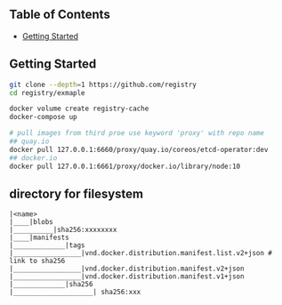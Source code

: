## Table of Contents

- [Getting Started](#getting-started)

## Getting Started
```sh
git clone --depth=1 https://github.com/registry
cd registry/exmaple

docker volume create registry-cache
docker-compose up

# pull images from third proe use keyword 'proxy' with repo name
## quay.io 
docker pull 127.0.0.1:6660/proxy/quay.io/coreos/etcd-operator:dev
## docker.io
docker pull 127.0.0.1:6661/proxy/docker.io/library/node:10
```

## directory for filesystem
```
|<name>
|____|blobs
|__________|sha256:xxxxxxxx
|____|manifests
|_____________|tags
|_________________|vnd.docker.distribution.manifest.list.v2+json # link to sha256
|_________________|vnd.docker.distribution.manifest.v2+json
|_________________|vnd.docker.distribution.manifest.v1+json
|_____________|sha256
|____________________| sha256:xxx

```